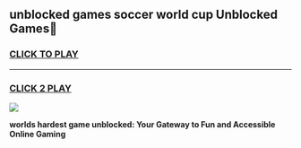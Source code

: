 
## unblocked games soccer world cup Unblocked Games👋
<h3>
<a href="https://premium.freeplayer.one?title=unblocked_games_soccer_world_cup&ref=16F">CLICK TO PLAY</a></h3>
<hr>

<h3>
<a href="https://premium.freeplayer.one?title=unblocked_games_soccer_world_cup&ref=16F">CLICK 2 PLAY</a>
  
</h3>

<a href="https://premium.freeplayer.one?title=unblocked_games_soccer_world_cup&ref=16F/"><img src="https://clearcache.store/games.png"></a>


**worlds hardest game unblocked: Your Gateway to Fun and Accessible Online Gaming**
